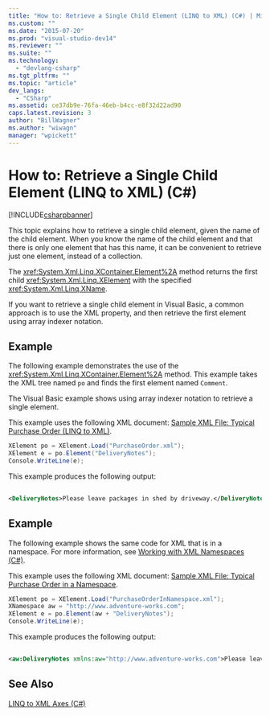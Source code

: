 ```yaml
---
title: "How to: Retrieve a Single Child Element (LINQ to XML) (C#) | Microsoft Docs"
ms.custom: ""
ms.date: "2015-07-20"
ms.prod: "visual-studio-dev14"
ms.reviewer: ""
ms.suite: ""
ms.technology: 
  - "devlang-csharp"
ms.tgt_pltfrm: ""
ms.topic: "article"
dev_langs: 
  - "CSharp"
ms.assetid: ce37db9e-76fa-46eb-b4cc-e8f32d22ad90
caps.latest.revision: 3
author: "BillWagner"
ms.author: "wiwagn"
manager: "wpickett"
---
```

# How to: Retrieve a Single Child Element (LINQ to XML) (C#)
[!INCLUDE[csharpbanner](../../../../includes/csharpbanner.md)]

This topic explains how to retrieve a single child element, given the name of the child element. When you know the name of the child element and that there is only one element that has this name, it can be convenient to retrieve just one element, instead of a collection.  
  
 The <xref:System.Xml.Linq.XContainer.Element%2A> method returns the first child <xref:System.Xml.Linq.XElement> with the specified <xref:System.Xml.Linq.XName>.  
  
 If you want to retrieve a single child element in Visual Basic, a common approach is to use the XML property, and then retrieve the first element using array indexer notation.  
  
## Example  
 The following example demonstrates the use of the <xref:System.Xml.Linq.XContainer.Element%2A> method. This example takes the XML tree named `po` and finds the first element named `Comment`.  
  
 The Visual Basic example shows using array indexer notation to retrieve a single element.  
  
 This example uses the following XML document: [Sample XML File: Typical Purchase Order (LINQ to XML)](../../../../csharp/programming-guide/concepts/linq/sample-xml-file-typical-purchase-order-linq-to-xml.md).  
  
```csharp  
XElement po = XElement.Load("PurchaseOrder.xml");  
XElement e = po.Element("DeliveryNotes");  
Console.WriteLine(e);  
```  
  
 This example produces the following output:  
  
```xml  
  
<DeliveryNotes>Please leave packages in shed by driveway.</DeliveryNotes>  
```  
  
## Example  
 The following example shows the same code for XML that is in a namespace. For more information, see [Working with XML Namespaces (C#)](../../../../csharp/programming-guide/concepts/linq/working-with-xml-namespaces.md).  
  
 This example uses the following XML document: [Sample XML File: Typical Purchase Order in a Namespace](../../../../csharp/programming-guide/concepts/linq/sample-xml-file-typical-purchase-order-in-a-namespace.md).  
  
```csharp  
XElement po = XElement.Load("PurchaseOrderInNamespace.xml");  
XNamespace aw = "http://www.adventure-works.com";  
XElement e = po.Element(aw + "DeliveryNotes");  
Console.WriteLine(e);  
```  
  
 This example produces the following output:  
  
```xml  
  
<aw:DeliveryNotes xmlns:aw="http://www.adventure-works.com">Please leave packages in shed by driveway.</aw:DeliveryNotes>  
```  
  
## See Also  
 [LINQ to XML Axes (C#)](../../../../csharp/programming-guide/concepts/linq/linq-to-xml-axes.md)